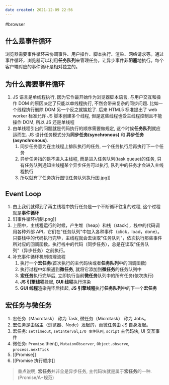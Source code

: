 ```yaml
---
date created: 2021-12-09 22:56
---
```


#browser

## 什么是事件循环

浏览器需要事件循环来协调事件、用户操作、脚本执行、渲染、网络请求等。通过事件循环，浏览器可以利用**任务队列**来管理任务，让异步事件**非阻塞**地执行。每个客户端对应的事件循环是相对独立的。

## 为什么需要事件循环

1. JS 语言是单线程执行, 因为它作最开始作为浏览器脚本语言, 与用户交互和操作 DOM 的原因决定了只能以单线程执行, 不然会带来复杂的同步问题. 比如一个线程执行删除 DOM 另一个反之就尴尬了. 后来 HTML5 标准提出了 web worker 标准允许 JS 脚本创建多个线程, 但是这些线程也受主线程控制且不能操作 DOM, 所以 JS 还是单线程
2. 由单线程引出的问题就是代码执行的顺序需要做规定, 这个时候**任务队列**就应运而生. JS 设计任务模式分为**同步任务(synchronous)** 和 **异步任务(asynchronous)**.
   1. 同步任务意为在主线程上排队执行的任务, 一个任务执行后再执行下一个任务
   2. 异步任务指的是不进入主线程, 而是进入任务队列(task queue)的任务, 只有任务队列通知主线程某个异步任务可以执行, 队列中的任务才会进入主线程执行
   3. 所以就有了任务执行图![[任务队列执行图.jpg]]

## Event Loop

1. 由上我们就得到了再主线程中执行任务是一个不断循环往复的过程, 这个过程就是**事件循环**
2. ![[事件循环机制.png]]
3. 上图中，主线程运行的时候，产生堆（heap）和栈（stack），栈中的代码调用各种外部 API，它们在"任务队列"中加入各种事件（click，load，done）。只要栈中的代码执行完毕，主线程就会去读取"任务队列"，依次执行那些事件所对应的回调函数。执行栈中的代码（同步任务），总是在读取"任务队列"（异步任务）之前执行。
4. 补充事件循环机制梳理流程
   1. 执行一个**宏任务**(首次执行的主代码块或者**任务队列**中的回调函数)
   2. 执行过程中如果遇到**微任务**, 就将它添加到**微任务**的任务队列中
   3. **宏任务**执行完毕后, 立即执行当前**微任务**队列中的所有任务(依次执行)
   4. **JS 引擎线程**挂起, **GUI 线程**执行渲染
   5. **GUI 线程**渲染完毕后挂起, **JS 引擎线程**执行**任务队列**中的下一个**宏任务**

## 宏任务与微任务

1. 宏任务（Macrotask） 称为 Task, 微任务（Microtask） 称为 Jobs。
2. 宏任务是由宿主（浏览器、Node）发起的，而微任务由 JS 自身发起。
3. 宏任务: `setTimeout`, `setInterval`,`I/O 事件队列`, `script` 主代码块, UI 交互事件
4. 微任务: `Promise`.then(),  `MutaionObserver`,  `Object.observe`, `process.nextTick`
5. [[Promise]]
6. [[Promise 执行顺序]]

> 重点说明, **宏任务**并非全是异步任务, 主代码块就是属于**宏任务**的一种. (Promise/A+规范)
